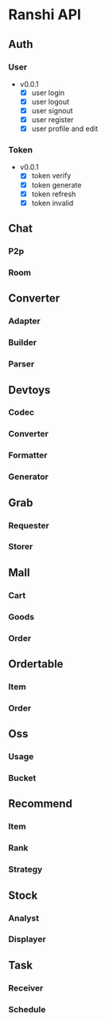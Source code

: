 # Ranshi API

## Auth

### User

- v0.0.1
  - [x] user login
  - [x] user logout
  - [x] user signout
  - [x] user register
  - [x] user profile and edit

### Token

- v0.0.1
  - [x] token verify
  - [x] token generate
  - [x] token refresh
  - [x] token invalid

## Chat

### P2p

### Room

## Converter

### Adapter

### Builder

### Parser

## Devtoys

### Codec

### Converter

### Formatter

### Generator

## Grab

### Requester

### Storer

## Mall

### Cart

### Goods

### Order

## Ordertable

### Item

### Order

## Oss

### Usage

### Bucket

## Recommend

### Item

### Rank

### Strategy

## Stock

### Analyst

### Displayer

## Task

### Receiver

### Schedule
